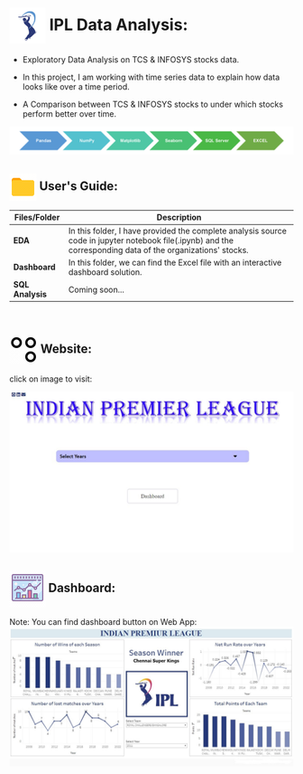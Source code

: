 <h1>
<img src="https://github.com/sohal619/icons-pics/blob/main/ipl_logo.png?raw=true" align="center" width=64 height=64> 
IPL Data Analysis:
</h1>

* Exploratory Data Analysis on TCS & INFOSYS stocks data.

* In this project, I am working with time series data to explain how data looks like over a time period.

* A Comparison between TCS & INFOSYS stocks to under which stocks perform better over time.


<img src="https://github.com/sohal619/icons-pics/blob/main/stocks%20tech%20set.png?raw=true">

<h2>
<img src="https://github.com/sohal619/icons-pics/blob/main/foldergif.gif?raw=true" align="center"> 
User's Guide:
</h2>

| Files/Folder               | Description   |
| -------------              | ------------- |
| **EDA**          | In this folder, I have provided the complete analysis source code in jupyter notebook file(.ipynb) and the corresponding data of the organizations' stocks.|
| **Dashboard**  | In this folder, we can find the Excel file with an interactive dashboard solution.|
| **SQL Analysis**  | Coming soon... |

<br>

<h2>
<img src="https://github.com/sohal619/icons-pics/blob/main/dot-bricksgif.gif?raw=true" align="center"> 
Website:
</h2>

click on image to visit:

<a href="https://sohal619.github.io/Infosys-VS-Tcs/">
<img src="https://github.com/sohal619/icons-pics/blob/main/IPL_UI.jpg?raw=true">
</a>

<br>

<h2>
<img src="https://github.com/sohal619/icons-pics/blob/main/dashboardgif.gif?raw=true" align="center"> 
Dashboard:
</h2>


Note: You can find dashboard button on Web App:
<a href="https://sohal619.github.io/ipl-data-analysis/dashboard.html">
<img src="https://github.com/sohal619/icons-pics/blob/main/IPL_dashboard.jpg?raw=true">
</a>
